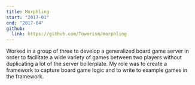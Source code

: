 ```yaml
---
title: Morphling
start: "2017-01"
end: "2017-04"
github:
  link: https://github.com/Towerism/morphling
---
```


Worked in a group of three to develop a generalized board game server in order
to facilitate a wide variety of games between two players without duplicating a
lot of the server boilerplate. My role was to create a framework to capture
board game logic and to write to example games in the framework.
